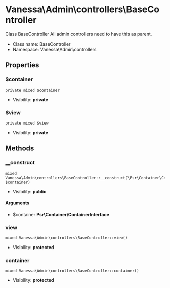 Vanessa\Admin\controllers\BaseController
===============

Class BaseController
All admin controllers need to have this as parent.




* Class name: BaseController
* Namespace: Vanessa\Admin\controllers





Properties
----------


### $container

    private mixed $container





* Visibility: **private**


### $view

    private mixed $view





* Visibility: **private**


Methods
-------


### __construct

    mixed Vanessa\Admin\controllers\BaseController::__construct(\Psr\Container\ContainerInterface $container)





* Visibility: **public**


#### Arguments
* $container **Psr\Container\ContainerInterface**



### view

    mixed Vanessa\Admin\controllers\BaseController::view()





* Visibility: **protected**




### container

    mixed Vanessa\Admin\controllers\BaseController::container()





* Visibility: **protected**



